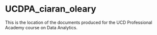 # UCDPA_ciaran_oleary
This is the location of the documents produced for the UCD Professional Academy course on Data Analytics.
